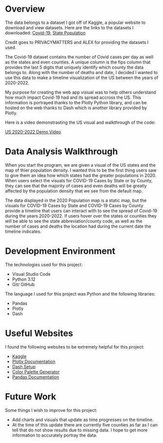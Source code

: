 # Overview

The data belongs to a dataset I got off of Kaggle, a popular website to download and view datasets. Here are the links to the datasets I downloaded: [Covid-19](https://www.kaggle.com/datasets/fireballbyedimyrnmom/us-counties-covid-19-dataset), [State Population](https://www.kaggle.com/datasets/alexandrepetit881234/us-population-by-state/data) 

Credit goes to PRIVACYMATTERS and ALEX for providing the datasets I used.

The Covid-19 dataset contains the number of Covid cases per day as well as the states and even counties. A unique column is the fips column that provides the last 5 digits that uniquely identify which county the data belongs to. Along with the number of deaths and date, I decided I wanted to use this data to make a timeline visualization of the US between the years of 2020-2022.

My purpose for creating the web app visiual was to help others understand how much impact Covid-19 had and its spread accross the US. This information is portrayed thanks to the Plotly Python library, and can be hosted on the web thanks to Dash which is another library provided by Plotly.

Here is a video demonstrasting the US visual and walkthrough of the code:

[US 2020-2022 Demo Video](https://youtu.be/BSfPIFSPDIo)

# Data Analysis Walkthrough

When you start the program, we are given a visual of the US states and the map of thier population density. I wanted this to be the first thing users saw to give them an idea how which states had the greater populations in 2020. When users select the visuals for COVID-19 Cases by State or by County, they can see that the majority of cases and even deaths will be greatly affected by the population density that we see from the default map. 

The data displayed in the 2020 Population map is a static map, but the visuals for COVID-19 Cases by State and COVID-19 Cases by County provide a timeline that users can interact with to see the spread of Covid-19 during the years 2020-2022. If users hover over the states or counties they will be able to see the state abbreviation/county code, as well as the number of cases and deaths the location had during the current date the timeline indicates. 

# Development Environment

The technologies used for this project:
- Visual Studio Code
- Python 3.12
- Git/ GitHub

The language I used for this project was Python and the following libraries:
- Pandas
- Plotly
- Dash


# Useful Websites

I found the following websites to be extremely helpful for this project:
* [Kaggle](https://www.kaggle.com/)
* [Plotly Documentation](https://plotly.com/python/getting-started/)
* [Dash Setup](https://dash.plotly.com/tutorial)
* [Color Palette Generator](https://coolors.co/)
* [Pandas Documentation](https://pandas.pydata.org/docs/user_guide/index.html)

# Future Work

Some things I wish to improve for this project:
* Add charts and visuals that update as time progresses on the timeline.
* At the time of this update there are currently five counties as far as I can tell that do not show results due to missing data. I hope to get more information to accurately portray the data.